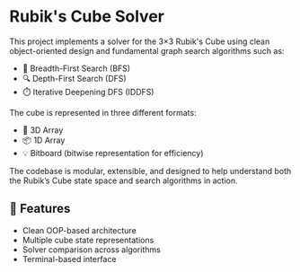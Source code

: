 # Rubik's Cube Solver

This project implements a solver for the 3×3 Rubik's Cube using clean object-oriented design and fundamental graph search algorithms such as:

- 🧠 Breadth-First Search (BFS)
- 🔍 Depth-First Search (DFS)
- ⏱️ Iterative Deepening DFS (IDDFS)

The cube is represented in three different formats:
- 🧱 3D Array
- 📦 1D Array
- 💡 Bitboard (bitwise representation for efficiency)

The codebase is modular, extensible, and designed to help understand both the Rubik’s Cube state space and search algorithms in action.

## 🔧 Features
- Clean OOP-based architecture
- Multiple cube state representations
- Solver comparison across algorithms
- Terminal-based interface
